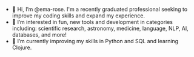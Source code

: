 - 👋 Hi, I’m @ema-rose. I'm a recently graduated professional seeking to improve my coding skills and expand my experience. 
- 👀 I’m interested in fun, new tools and development in categories including: scientific research, astronomy, medicine, language, NLP, AI, databases, and more! 
- 🌱 I’m currently improving my skills in Python and SQL and learning Clojure. 

<!---
ema-rose/ema-rose is a ✨ special ✨ repository because its `README.md` (this file) appears on your GitHub profile.
You can click the Preview link to take a look at your changes.
--->
